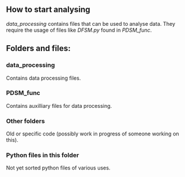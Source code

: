 ## How to start analysing

*data_processing* contains files that can be used to analyse data. They require the usage of files like *DFSM.py* found in *PDSM_func*.

## Folders and files:

### data_processing

Contains data processing files.

### PDSM_func

Contains auxilliary files for data processing.

### Other folders

Old or specific code (possibly work in progress of someone working on this).

### Python files in this folder

Not yet sorted python files of various uses.